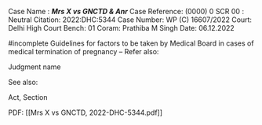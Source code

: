 Case Name : ***Mrs X vs GNCTD & Anr***
Case Reference: (0000) 0 SCR 00 :  
Neutral Citation: 2022:DHC:5344
Case Number: WP (C) 16607/2022
Court: Delhi High Court
Bench: 01
Coram: Prathiba M Singh
Date: 06.12.2022

#incomplete Guidelines for factors to be taken by Medical Board in cases of medical termination of pregnancy
–
Refer also:

Judgment name

See also:
 
Act, Section

PDF:
[[Mrs X vs GNCTD, 2022-DHC-5344.pdf]]